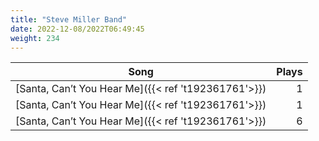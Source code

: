 ```yaml
---
title: "Steve Miller Band"
date: 2022-12-08/2022T06:49:45
weight: 234
---
```




 Song | Plays 
----- | -----:
[Santa, Can’t You Hear Me]({{< ref 't192361761'>}}) | 1
[Santa, Can’t You Hear Me]({{< ref 't192361761'>}}) | 1
[Santa, Can’t You Hear Me]({{< ref 't192361761'>}}) | 6
